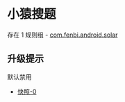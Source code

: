# 小猿搜题

存在 1 规则组 - [com.fenbi.android.solar](/src/apps/com.fenbi.android.solar.ts)

## 升级提示

默认禁用

- [快照-0](https://i.gkd.li/i/13246056)
